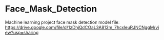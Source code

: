 # Face_Mask_Detection
Machine learning project
face mask detection model file: https://drive.google.com/file/d/1zDhjQdCOaL3A812m_7hcxIeuRJNCNggM/view?usp=sharing
